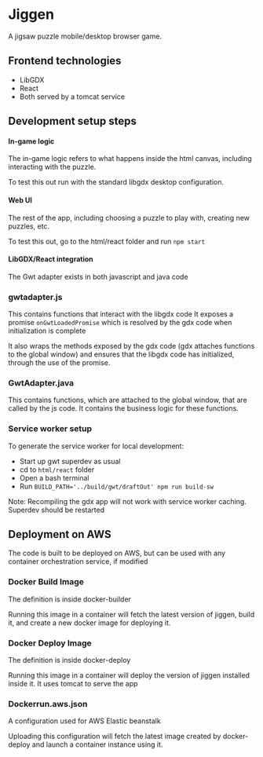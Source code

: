 # Jiggen

A jigsaw puzzle mobile/desktop browser game.

## Frontend technologies

* LibGDX
* React
* Both served by a tomcat service

## Development setup steps

#### In-game logic

The in-game logic refers to what happens inside the html canvas, including interacting with the puzzle.

To test this out run with the standard libgdx desktop configuration.

#### Web UI

The rest of the app, including choosing a puzzle to play with, creating new puzzles, etc.

To test this out, go to the html/react folder and run `npm start`

#### LibGDX/React integration

The Gwt adapter exists in both javascript and java code

### gwtadapter.js

This contains functions that interact with the libgdx code
It exposes a promise `onGwtLoadedPromise` which is resolved by the gdx code when initialization is complete

It also wraps the methods exposed by the gdx code (gdx attaches functions to the global window) and ensures
that the libgdx code has initialized, through the use of the promise.

### GwtAdapter.java

This contains functions, which are attached to the global window, that are called by the js code.
It contains the business logic for these functions.

### Service worker setup

To generate the service worker for local development:
* Start up gwt superdev as usual
* cd to `html/react` folder
* Open a bash terminal
* Run `BUILD_PATH='../build/gwt/draftOut' npm run build-sw`

Note: Recompiling the gdx app will not work with service worker caching. Superdev should be restarted

## Deployment on AWS

The code is built to be deployed on AWS, but can be used with any container orchestration service, if modified

### Docker Build Image

The definition is inside docker-builder

Running this image in a container will fetch the latest version of jiggen, build it, and create a new docker image
for deploying it.

### Docker Deploy Image

The definition is inside docker-deploy

Running this image in a container will deploy the version of jiggen installed inside it. It uses tomcat to serve
the app

### Dockerrun.aws.json

A configuration used for AWS Elastic beanstalk

Uploading this configuration will fetch the latest image created by docker-deploy and launch a container instance
using it.